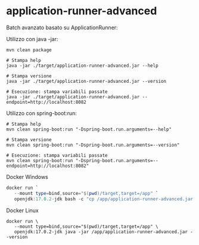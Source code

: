 # application-runner-advanced

Batch avanzato basato su ApplicationRunner:

Utilizzo con java -jar:
```shell
mvn clean package

# Stampa help
java -jar ./target/application-runner-advanced.jar --help

# Stampa versione
java -jar ./target/application-runner-advanced.jar --version

# Esecuzione: stampa variabili passate
java -jar ./target/application-runner-advanced.jar --endpoint=http://localhost:8082
```

Utilizzo con spring-boot:run:

```shell
# Stampa help
mvn clean spring-boot:run "-Dspring-boot.run.arguments=--help"

# Stampa versione
mvn clean spring-boot:run "-Dspring-boot.run.arguments=--version"

# Esecuzione: stampa variabili passate
mvn clean spring-boot:run "-Dspring-boot.run.arguments=--endpoint=http://localhost:8082"
```

Docker Windows
```powershell
docker run `
   --mount type=bind,source="$(pwd)/target,target=/app" `
   openjdk:17.0.2-jdk bash -c "cp /app/application-runner-advanced.jar /opt/batch.war && java -jar /opt/batch.war --version"
```

Docker Linux
```shell
docker run \
   --mount type=bind,source="$(pwd)/target,target=/app" \
   openjdk:17.0.2-jdk java -jar /app/application-runner-advanced.jar --version
```
